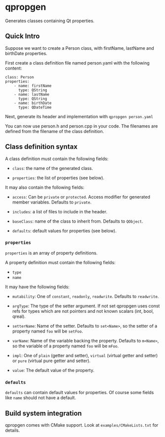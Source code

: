 # qpropgen

Generates classes containing Qt properties.

## Quick Intro

Suppose we want to create a Person class, with firstName, lastName and
birthDate properties.

First create a class definition file named person.yaml with the following
content:

    class: Person
    properties:
        - name: firstName
          type: QString
        - name: lastName
          type: QString
        - name: birthDate
          type: QDateTime

Next, generate its header and implementation with `qpropgen person.yaml`

You can now use person.h and person.cpp in your code. The filenames are defined
from the filename of the class definition.

## Class definition syntax

A class definition must contain the following fields:

- `class`: the name of the generated class.

- `properties`: the list of properties (see below).

It may also contain the following fields:

- `access`: Can be `private` or `protected`. Access modifier for generated
  member variables. Defaults to `private`.

- `includes`: a list of files to include in the header.

- `baseClass`: name of the class to inherit from. Defaults to `QObject`.

- `defaults`: default values for properties (see below).

### `properties`

`properties` is an array of property definitions.

A property definition must contain the following fields:

- `type`
- `name`

It may have the following fields:

- `mutability`: One of `constant`, `readonly`, `readwrite`. Defaults to
  `readwrite`.

- `argType`: The type of the setter argument. If not set qpropgen uses const
  refs for types which are not pointers and not known scalars (int, bool,
  qreal).

- `setterName`: Name of the setter. Defaults to `set<Name>`, so the setter of
  a property named `foo` will be `setFoo`.

- `varName`: Name of the variable backing the property. Defaults to `m<Name>`,
  so the variable of a property named `foo` will be `mFoo`.

- `impl`: One of `plain` (getter and setter), `virtual` (virtual getter and
  setter) or `pure` (virtual pure getter and setter).

- `value`: The default value of the property.

### `defaults`

`defaults` can contain default values for properties. Of course some fields
like `name` should not have a default.

## Build system integration

qpropgen comes with CMake support. Look at `examples/CMakeLists.txt` for
details.
